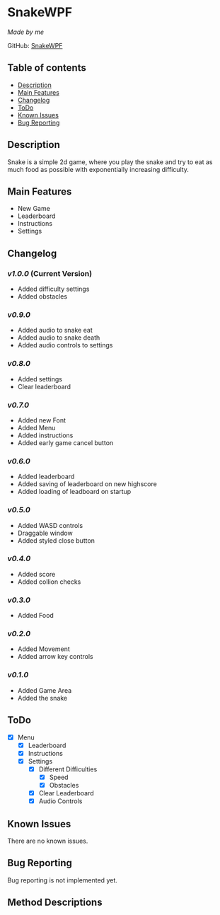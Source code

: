 # SnakeWPF
*Made by me*

GitHub: [SnakeWPF](https://github.com/NotCryze/SnakeWPF)

## Table of contents
- [Description](#Description)
- [Main Features](#Main-Features)
- [Changelog](#Changelog)
- [ToDo](#ToDo)
- [Known Issues](#Known-Issues)
- [Bug Reporting](#Bug-Reporting)

## Description
Snake is a simple 2d game, where you play the snake and try to eat as much food as possible with exponentially increasing difficulty.

## Main Features
- New Game
- Leaderboard
- Instructions
- Settings

## Changelog
### _v1.0.0_ (Current Version)
- Added difficulty settings
- Added obstacles

### _v0.9.0_
- Added audio to snake eat
- Added audio to snake death
- Added audio controls to settings

### _v0.8.0_
- Added settings
- Clear leaderboard

### _v0.7.0_
- Added new Font
- Added Menu
- Added instructions
- Added early game cancel button

### _v0.6.0_
- Added leaderboard
- Added saving of leaderboard on new highscore
- Added loading of leadboard on startup

### _v0.5.0_
- Added WASD controls
- Draggable window
- Added styled close button

### _v0.4.0_
- Added score
- Added collion checks

### _v0.3.0_
- Added Food

### _v0.2.0_
- Added Movement
- Added arrow key controls

### _v0.1.0_
- Added Game Area
- Added the snake

## ToDo
- [X] Menu
  - [X] Leaderboard
  - [X] Instructions
  - [X] Settings
    - [X] Different Difficulties
      - [X] Speed
      - [X] Obstacles
    - [X] Clear Leaderboard
    - [X] Audio Controls

## Known Issues
There are no known issues.

## Bug Reporting
Bug reporting is not implemented yet.

## Method Descriptions
